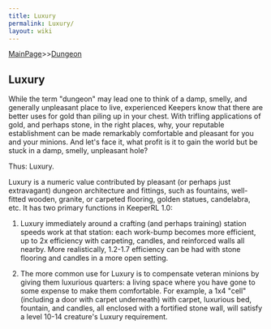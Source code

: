 ```yaml
---
title: Luxury
permalink: Luxury/
layout: wiki
---
```


[MainPage](/keeperrl_wiki/ "wikilink")>>[Dungeon](/keeperrl_wiki/Dungeon "wikilink")

Luxury
------

While the term "dungeon" may lead one to think of a damp, smelly, and generally unpleasant place to live, experienced Keepers know that there are better uses for gold than piling up in your chest.
With trifling applications of gold, and perhaps stone, in the right places, why, your reputable establishment can be made remarkably comfortable and pleasant for you and your minions.  And let's face it, what profit is it to gain the world but be stuck in a damp, smelly, unpleasant hole? 

Thus: Luxury.

Luxury is a numeric value contributed by pleasant (or perhaps just extravagant) dungeon architecture and fittings, such as fountains, well-fitted wooden, granite, or carpeted flooring, golden statues, candelabra, etc.
It has two primary functions in KeeperRL 1.0:

  1) Luxury immediately around a crafting (and perhaps training) station speeds work at that station: each work-bump becomes more efficient, up to 2x efficiency with carpeting, candles, and reinforced walls all nearby. More realistically, 1.2-1.7 efficiency can be had with stone flooring and candles in a more open setting.
  
  2) The more common use for Luxury is to compensate veteran minions by giving them luxurious quarters: a living space where you have gone to some expense to make them comfortable.  For example, a 1x4 "cell" (including a door with carpet underneath) with carpet, luxurious bed, fountain, and candles, all enclosed with a fortified stone wall, will satisfy a level 10-14 creature's Luxury requirement.
